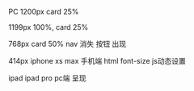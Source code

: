 PC 1200px card 25%

1199px 100%, card 25%

768px card 50%
      nav 消失 按钮 出现

414px iphone xs max 手机端
html font-size js动态设置

ipad ipad pro pc端 呈现